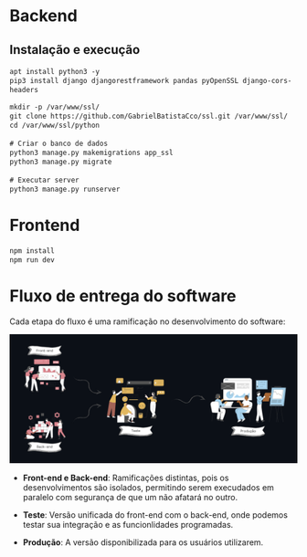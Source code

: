 # Backend
## Instalação e execução

```
apt install python3 -y
pip3 install django djangorestframework pandas pyOpenSSL django-cors-headers

```

```
mkdir -p /var/www/ssl/
git clone https://github.com/GabrielBatistaCco/ssl.git /var/www/ssl/
cd /var/www/ssl/python

# Criar o banco de dados
python3 manage.py makemigrations app_ssl
python3 manage.py migrate

# Executar server
python3 manage.py runserver
```

# Frontend
```
npm install
npm run dev
```

# Fluxo de entrega do software

Cada etapa do fluxo é uma ramificação no desenvolvimento do software:

<img src="django/projeto_ssl/images/release-flow.png">

- **Front-end e Back-end**: Ramificações distintas, pois os desenvolvimentos são isolados, permitindo serem execudados em paralelo com segurança de que um não afatará no outro.

- **Teste**: Versão unificada do front-end com o back-end, onde podemos testar sua integração e as funcionlidades programadas.

- **Produção**: A versão disponibilizada para os usuários utilizarem.